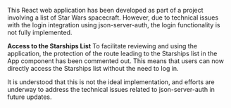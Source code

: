 This React web application has been developed as part of a project involving a list of Star Wars spacecraft. However, due to technical issues with the login integration using json-server-auth, the login functionality is not fully implemented.

**Access to the Starships List**
To facilitate reviewing and using the application, the protection of the route leading to the Starships list in the App component has been commented out. This means that users can now directly access the Starships list without the need to log in.

It is understood that this is not the ideal implementation, and efforts are underway to address the technical issues related to json-server-auth in future updates.
